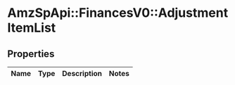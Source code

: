 # AmzSpApi::FinancesV0::AdjustmentItemList

## Properties
Name | Type | Description | Notes
------------ | ------------- | ------------- | -------------

